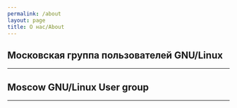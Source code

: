 ```yaml
---
permalink: /about
layout: page
title: О нас/About
---
```



## Московская группа пользователей GNU/Linux

---

## Moscow GNU/Linux User group

---

